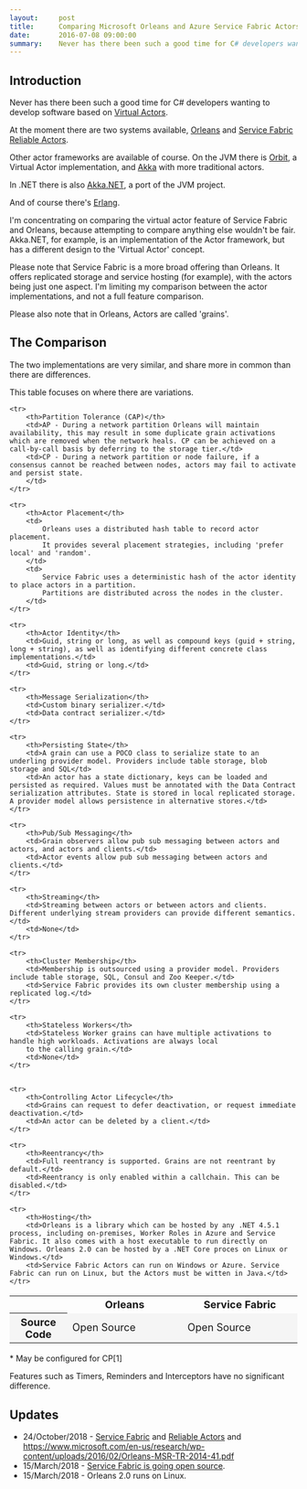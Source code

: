 ```yaml
---
layout:     post
title:      Comparing Microsoft Orleans and Azure Service Fabric Actors
date:       2016-07-08 09:00:00
summary:    Never has there been such a good time for C# developers wanting to develop software based on Virtual Actors. At the moment there are two systems available, Orleans and Service Fabric Actors.
---
```


## Introduction

Never has there been such a good time for C# developers wanting to develop software based on [Virtual Actors](http://dotnet.github.io/orleans/Introduction).

At the moment there are two systems available, [Orleans](https://github.com/dotnet/orleans) and [Service Fabric Reliable Actors](https://azure.microsoft.com/en-gb/documentation/articles/service-fabric-reliable-actors-introduction/).

Other actor frameworks are available of course. On the JVM there is [Orbit](https://github.com/orbit/orbit), a Virtual Actor implementation,
and [Akka](http://akka.io/) with more traditional actors.

In .NET there is also [Akka.NET](http://getakka.net/), a port of the JVM project.

And of course there's [Erlang](https://www.erlang.org/).

I'm concentrating on comparing the virtual actor feature of Service Fabric and Orleans, because attempting to compare anything else
wouldn't be fair. Akka.NET, for example, is an implementation of the Actor framework, but has a different design to the 'Virtual Actor'
concept.

Please note that Service Fabric is a more broad offering than Orleans. It offers replicated storage and service hosting (for example),
with the actors being just one aspect. I'm limiting my comparison between the actor implementations, and not a full feature comparison.

Please also note that in Orleans, Actors are called 'grains'.

## The Comparison

The two implementations are very similar, and share more in common than there are differences.

This table focuses on where there are variations.

<style>
tr:nth-child(even) {
    background-color: whitesmoke;
}
</style>

<table style="font-size:18px" cellpadding="8">
    <tr>
        <th width="20%"></th>
        <th width="40%">Orleans</th>
        <th width="40%">Service Fabric</th>
    </tr>
    <tr>
        <th>Source Code</th>
        <td>Open Source</td>
        <td>Open Source</td>
    </tr>    

    <tr>
        <th>Partition Tolerance (CAP)</th>
        <td>AP - During a network partition Orleans will maintain availability, this may result in some duplicate grain activations which are removed when the network heals. CP can be achieved on a call-by-call basis by deferring to the storage tier.</td>
        <td>CP - During a network partition or node failure, if a consensus cannot be reached between nodes, actors may fail to activate and persist state.
        </td>
    </tr>

    <tr>
        <th>Actor Placement</th>
        <td>
            Orleans uses a distributed hash table to record actor placement.
            It provides several placement strategies, including 'prefer local' and 'random'.
        </td>
        <td>
            Service Fabric uses a deterministic hash of the actor identity to place actors in a partition.
            Partitions are distributed across the nodes in the cluster.
        </td>
    </tr>

    <tr>
        <th>Actor Identity</th>
        <td>Guid, string or long, as well as compound keys (guid + string, long + string), as well as identifying different concrete class implementations.</td>
        <td>Guid, string or long.</td>
    </tr>

    <tr>
        <th>Message Serialization</th>
        <td>Custom binary serializer.</td>
        <td>Data contract serializer.</td>
    </tr>

    <tr>
        <th>Persisting State</th>
        <td>A grain can use a POCO class to serialize state to an underling provider model. Providers include table storage, blob storage and SQL</td>
        <td>An actor has a state dictionary, keys can be loaded and persisted as required. Values must be annotated with the Data Contract serialization attributes. State is stored in local replicated storage. A provider model allows persistence in alternative stores.</td>
    </tr>

    <tr>
        <th>Pub/Sub Messaging</th>
        <td>Grain observers allow pub sub messaging between actors and actors, and actors and clients.</td>
        <td>Actor events allow pub sub messaging between actors and clients.</td>
    </tr>

    <tr>
        <th>Streaming</th>
        <td>Streaming between actors or between actors and clients. Different underlying stream providers can provide different semantics.</td>
        <td>None</td>
    </tr>

    <tr>
        <th>Cluster Membership</th>
        <td>Membership is outsourced using a provider model. Providers include table storage, SQL, Consul and Zoo Keeper.</td>
        <td>Service Fabric provides its own cluster membership using a replicated log.</td>
    </tr>

    <tr>
        <th>Stateless Workers</th>
        <td>Stateless Worker grains can have multiple activations to handle high workloads. Activations are always local
        to the calling grain.</td>
        <td>None</td>
    </tr>


    <tr>
        <th>Controlling Actor Lifecycle</th>
        <td>Grains can request to defer deactivation, or request immediate deactivation.</td>
        <td>An actor can be deleted by a client.</td>
    </tr>

    <tr>
        <th>Reentrancy</th>
        <td>Full reentrancy is supported. Grains are not reentrant by default.</td>
        <td>Reentrancy is only enabled within a callchain. This can be disabled.</td>
    </tr>

    <tr>
        <th>Hosting</th>
        <td>Orleans is a library which can be hosted by any .NET 4.5.1 process, including on-premises, Worker Roles in Azure and Service Fabric. It also comes with a host executable to run directly on Windows. Orleans 2.0 can be hosted by a .NET Core proces on Linux or Windows.</td>
        <td>Service Fabric Actors can run on Windows or Azure. Service Fabric can run on Linux, but the Actors must be witten in Java.</td>
    </tr>

</table>
* May be configured for CP[1]

Features such as Timers, Reminders and Interceptors have no significant difference.

## Updates
* 24/October/2018 - [Service Fabric](https://github.com/Microsoft/service-fabric) and [Reliable Actors](https://github.com/Microsoft/service-fabric-services-and-actors-dotnet) and https://www.microsoft.com/en-us/research/wp-content/uploads/2016/02/Orleans-MSR-TR-2014-41.pdf
* 15/March/2018 - [Service Fabric is going open source](https://blogs.msdn.microsoft.com/azureservicefabric/2018/03/14/service-fabric-is-going-open-source/).
* 15/March/2018 - Orleans 2.0 runs on Linux.

[1]: https://www.microsoft.com/en-us/research/wp-content/uploads/2016/02/Orleans-MSR-TR-2014-41.pdf
